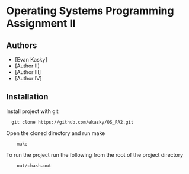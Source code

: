 
# Operating Systems Programming Assignment II



## Authors

- [Evan Kasky]
- [Author II]
- [Author III]
- [Author IV]



## Installation

Install project with git

```git
  git clone https://github.com/ekasky/OS_PA2.git
```

Open the cloned directory and run make

``` make
    make
```

To run the project run the following from the root of the project directory

```
    out/chash.out
```
